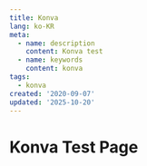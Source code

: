 ```yaml
---
title: Konva
lang: ko-KR
meta:
  - name: description
    content: Konva test
  - name: keywords
    content: konva
tags:
  - konva
created: '2020-09-07'
updated: '2025-10-20'
---
```


# Konva Test Page

<ClientOnly>
  <KonvaTest />
  <KonvaTest2 />
</ClientOnly>
